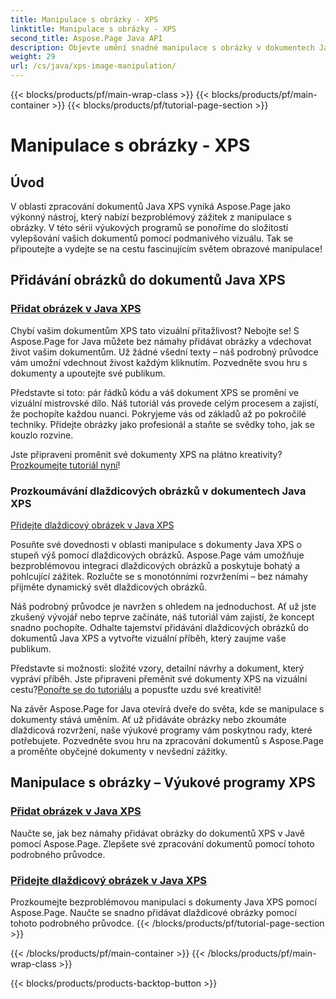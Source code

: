 ```yaml
---
title: Manipulace s obrázky - XPS
linktitle: Manipulace s obrázky - XPS
second_title: Aspose.Page Java API
description: Objevte umění snadné manipulace s obrázky v dokumentech Java XPS s Aspose.Page. Naučte se bezproblémově přidávat a uspořádávat obrázky pro lepší zpracování dokumentů.
weight: 29
url: /cs/java/xps-image-manipulation/
---
```


{{< blocks/products/pf/main-wrap-class >}}
{{< blocks/products/pf/main-container >}}
{{< blocks/products/pf/tutorial-page-section >}}

# Manipulace s obrázky - XPS


## Úvod

V oblasti zpracování dokumentů Java XPS vyniká Aspose.Page jako výkonný nástroj, který nabízí bezproblémový zážitek z manipulace s obrázky. V této sérii výukových programů se ponoříme do složitostí vylepšování vašich dokumentů pomocí podmanivého vizuálu. Tak se připoutejte a vydejte se na cestu fascinujícím světem obrazové manipulace!

## Přidávání obrázků do dokumentů Java XPS
### [Přidat obrázek v Java XPS](./add-image/)

Chybí vašim dokumentům XPS tato vizuální přitažlivost? Nebojte se! S Aspose.Page for Java můžete bez námahy přidávat obrázky a vdechovat život vašim dokumentům. Už žádné všední texty – náš podrobný průvodce vám umožní vdechnout živost každým kliknutím. Pozvedněte svou hru s dokumenty a upoutejte své publikum.

Představte si toto: pár řádků kódu a váš dokument XPS se promění ve vizuální mistrovské dílo. Náš tutoriál vás provede celým procesem a zajistí, že pochopíte každou nuanci. Pokryjeme vás od základů až po pokročilé techniky. Přidejte obrázky jako profesionál a staňte se svědky toho, jak se kouzlo rozvine.

 Jste připraveni proměnit své dokumenty XPS na plátno kreativity?[Prozkoumejte tutoriál nyní](./add-image/)!

### Prozkoumávání dlaždicových obrázků v dokumentech Java XPS
[Přidejte dlaždicový obrázek v Java XPS](./add-tiled-image/)

Posuňte své dovednosti v oblasti manipulace s dokumenty Java XPS o stupeň výš pomocí dlaždicových obrázků. Aspose.Page vám umožňuje bezproblémovou integraci dlaždicových obrázků a poskytuje bohatý a pohlcující zážitek. Rozlučte se s monotónními rozvrženími – bez námahy přijměte dynamický svět dlaždicových obrázků.

Náš podrobný průvodce je navržen s ohledem na jednoduchost. Ať už jste zkušený vývojář nebo teprve začínáte, náš tutoriál vám zajistí, že koncept snadno pochopíte. Odhalte tajemství přidávání dlaždicových obrázků do dokumentů Java XPS a vytvořte vizuální příběh, který zaujme vaše publikum.

 Představte si možnosti: složité vzory, detailní návrhy a dokument, který vypráví příběh. Jste připraveni přeměnit své dokumenty XPS na vizuální cestu?[Ponořte se do tutoriálu](./add-tiled-image/) a popusťte uzdu své kreativitě!

Na závěr Aspose.Page for Java otevírá dveře do světa, kde se manipulace s dokumenty stává uměním. Ať už přidáváte obrázky nebo zkoumáte dlaždicová rozvržení, naše výukové programy vám poskytnou rady, které potřebujete. Pozvedněte svou hru na zpracování dokumentů s Aspose.Page a proměňte obyčejné dokumenty v nevšední zážitky.
## Manipulace s obrázky – Výukové programy XPS
### [Přidat obrázek v Java XPS](./add-image/)
Naučte se, jak bez námahy přidávat obrázky do dokumentů XPS v Javě pomocí Aspose.Page. Zlepšete své zpracování dokumentů pomocí tohoto podrobného průvodce.
### [Přidejte dlaždicový obrázek v Java XPS](./add-tiled-image/)
Prozkoumejte bezproblémovou manipulaci s dokumenty Java XPS pomocí Aspose.Page. Naučte se snadno přidávat dlaždicové obrázky pomocí tohoto podrobného průvodce.
{{< /blocks/products/pf/tutorial-page-section >}}

{{< /blocks/products/pf/main-container >}}
{{< /blocks/products/pf/main-wrap-class >}}

{{< blocks/products/products-backtop-button >}}
